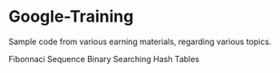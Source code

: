 # Google-Training

Sample code from various earning materials, regarding various topics.

Fibonnaci Sequence
Binary Searching
Hash Tables